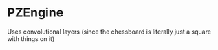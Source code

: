 # PZEngine

Uses convolutional layers (since the chessboard is literally just a square with things on it)